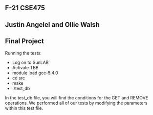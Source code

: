 ## F-21 CSE475
## Justin Angelel and Ollie Walsh
Final Project
---

Running the tests:

- Log on to SunLAB
- Activate TBB
- module load gcc-5.4.0
- cd src
- make
- ./test_db

In the test_db file, you will find the conditions for the GET and REMOVE operations. We performed all of our tests by modifying the parameters within this test file.